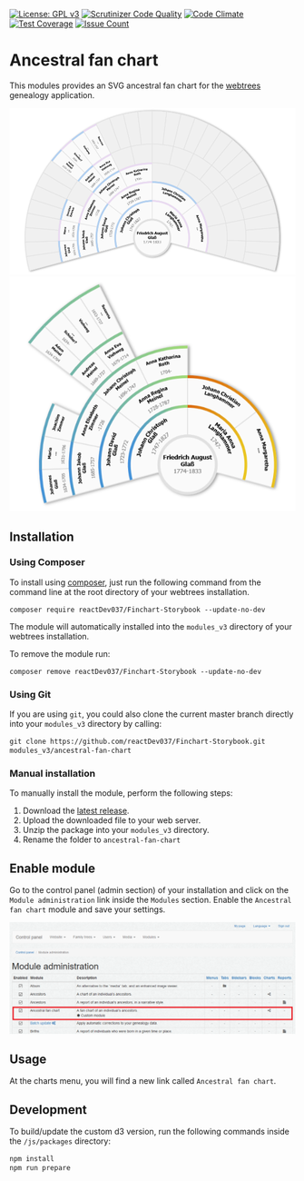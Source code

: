 [![License: GPL v3](https://img.shields.io/badge/License-GPL%20v3-blue.svg)](http://www.gnu.org/licenses/gpl-3.0)
[![Scrutinizer Code Quality](https://scrutinizer-ci.com/g/reactDev037/Finchart-Storybook/badges/quality-score.png?b=master)](https://scrutinizer-ci.com/g/reactDev037/Finchart-Storybook/?branch=master)
[![Code Climate](https://codeclimate.com/github/reactDev037/Finchart-Storybook/badges/gpa.svg)](https://codeclimate.com/github/reactDev037/Finchart-Storybook)
[![Test Coverage](https://codeclimate.com/github/reactDev037/Finchart-Storybook/badges/coverage.svg)](https://codeclimate.com/github/reactDev037/Finchart-Storybook/coverage)
[![Issue Count](https://codeclimate.com/github/reactDev037/Finchart-Storybook/badges/issue_count.svg)](https://codeclimate.com/github/reactDev037/Finchart-Storybook)

# Ancestral fan chart
This modules provides an SVG ancestral fan chart for the [webtrees](https://www.webtrees.net) genealogy application.

![210 Degree chart](assets/fan-chart-210.png)
![210 Degree chart with color gradients and hidden empty segments](assets/fan-chart-210-gradient.png)


## Installation
### Using Composer
To install using [composer](https://getcomposer.org/), just run the following command from the command line
at the root directory of your webtrees installation.

```
composer require reactDev037/Finchart-Storybook --update-no-dev
```

The module will automatically installed into the ``modules_v3`` directory of your webtrees installation.

To remove the module run:
```
composer remove reactDev037/Finchart-Storybook --update-no-dev
```

### Using Git
If you are using ``git``, you could also clone the current master branch directly into your ``modules_v3`` directory
by calling:

```
git clone https://github.com/reactDev037/Finchart-Storybook.git modules_v3/ancestral-fan-chart
```

### Manual installation
To manually install the module, perform the following steps:

1. Download the [latest release](https://github.com/reactDev037/Finchart-Storybook/releases/latest).
2. Upload the downloaded file to your web server.
3. Unzip the package into your ``modules_v3`` directory.
4. Rename the folder to ``ancestral-fan-chart``

## Enable module
Go to the control panel (admin section) of your installation and click on the ``Module administration`` link
inside the ``Modules`` section. Enable the ``Ancestral fan chart`` module and save your settings.

![Control panel - Module administration](assets/control-panel-modules.png)


## Usage
At the charts menu, you will find a new link called `Ancestral fan chart`.


## Development
To build/update the custom d3 version, run the following commands inside the ``/js/packages`` directory:

```
npm install
npm run prepare
```
